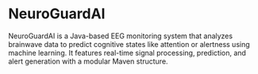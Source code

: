 # NeuroGuardAI
NeuroGuardAI is a Java-based EEG monitoring system that analyzes brainwave data to predict cognitive states like attention or alertness using machine learning. It features real-time signal processing, prediction, and alert generation with a modular Maven structure.
